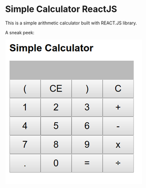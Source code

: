 # Simple Calculator ReactJS

This is a simple arithmetic calculator built with REACT.JS library. 
   
    
A sneak peek: 

![alt react-calculator-simple](Screenshot.png)



